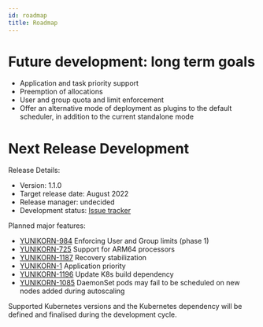 ```yaml
---
id: roadmap
title: Roadmap
---
```


<!--
Licensed to the Apache Software Foundation (ASF) under one
or more contributor license agreements.  See the NOTICE file
distributed with this work for additional information
regarding copyright ownership.  The ASF licenses this file
to you under the Apache License, Version 2.0 (the
"License"); you may not use this file except in compliance
with the License.  You may obtain a copy of the License at

  http://www.apache.org/licenses/LICENSE-2.0

Unless required by applicable law or agreed to in writing,
software distributed under the License is distributed on an
"AS IS" BASIS, WITHOUT WARRANTIES OR CONDITIONS OF ANY
KIND, either express or implied.  See the License for the
specific language governing permissions and limitations
under the License.
-->

# Future development: long term goals

- Application and task priority support
- Preemption of allocations
- User and group quota and limit enforcement
- Offer an alternative mode of deployment as plugins to the default scheduler, in addition to the current standalone mode

# Next Release Development

Release Details:
- Version: 1.1.0
- Target release date: August 2022
- Release manager: undecided
- Development status: [Issue tracker](https://issues.apache.org/jira/issues/?filter=12348416)

Planned major features:
- [YUNIKORN-984](https://issues.apache.org/jira/browse/YUNIKORN-984) Enforcing User and Group limits (phase 1)
- [YUNIKORN-725](https://issues.apache.org/jira/browse/YUNIKORN-725) Support for ARM64 processors
- [YUNIKORN-1187](https://issues.apache.org/jira/browse/YUNIKORN-1187) Recovery stabilization
- [YUNIKORN-1](https://issues.apache.org/jira/browse/YUNIKORN-1) Application priority
- [YUNIKORN-1196](https://issues.apache.org/jira/browse/YUNIKORN-1196) Update K8s build dependency
- [YUNIKORN-1085](https://issues.apache.org/jira/browse/YUNIKORN-1085) DaemonSet pods may fail to be scheduled on new nodes added during autoscaling

Supported Kubernetes versions and the Kubernetes dependency will be defined and finalised during the development cycle. 
